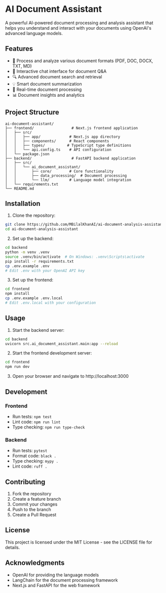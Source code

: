 # AI Document Assistant

A powerful AI-powered document processing and analysis assistant that helps you understand and interact with your documents using OpenAI's advanced language models.

## Features

- 📄 Process and analyze various document formats (PDF, DOC, DOCX, TXT, MD)
- 🤖 Interactive chat interface for document Q&A
- 🔍 Advanced document search and retrieval
- 💡 Smart document summarization
- 🔄 Real-time document processing
- 📊 Document insights and analytics

## Project Structure

```
ai-document-assistant/
├── frontend/                 # Next.js frontend application
│   ├── src/
│   │   ├── app/             # Next.js app directory
│   │   ├── components/      # React components
│   │   ├── types/          # TypeScript type definitions
│   │   └── api.config.ts    # API configuration
│   └── package.json
├── backend/                  # FastAPI backend application
│   ├── src/
│   │   └── ai_document_assistant/
│   │       ├── core/        # Core functionality
│   │       ├── data_processing/  # Document processing
│   │       └── llm/         # Language model integration
│   └── requirements.txt
└── README.md
```

## Installation

1. Clone the repository:
```bash
git clone https://github.com/MBilalKhanAI/ai-document-analysis-assistant.git
cd ai-document-analysis-assistant
```

2. Set up the backend:
```bash
cd backend
python -m venv .venv
source .venv/bin/activate  # On Windows: .venv\Scripts\activate
pip install -r requirements.txt
cp .env.example .env
# Edit .env with your OpenAI API key
```

3. Set up the frontend:
```bash
cd frontend
npm install
cp .env.example .env.local
# Edit .env.local with your configuration
```

## Usage

1. Start the backend server:
```bash
cd backend
uvicorn src.ai_document_assistant.main:app --reload
```

2. Start the frontend development server:
```bash
cd frontend
npm run dev
```

3. Open your browser and navigate to http://localhost:3000

## Development

### Frontend
- Run tests: `npm test`
- Lint code: `npm run lint`
- Type checking: `npm run type-check`

### Backend
- Run tests: `pytest`
- Format code: `black .`
- Type checking: `mypy .`
- Lint code: `ruff .`

## Contributing

1. Fork the repository
2. Create a feature branch
3. Commit your changes
4. Push to the branch
5. Create a Pull Request

## License

This project is licensed under the MIT License - see the LICENSE file for details.

## Acknowledgments

- OpenAI for providing the language models
- LangChain for the document processing framework
- Next.js and FastAPI for the web framework
